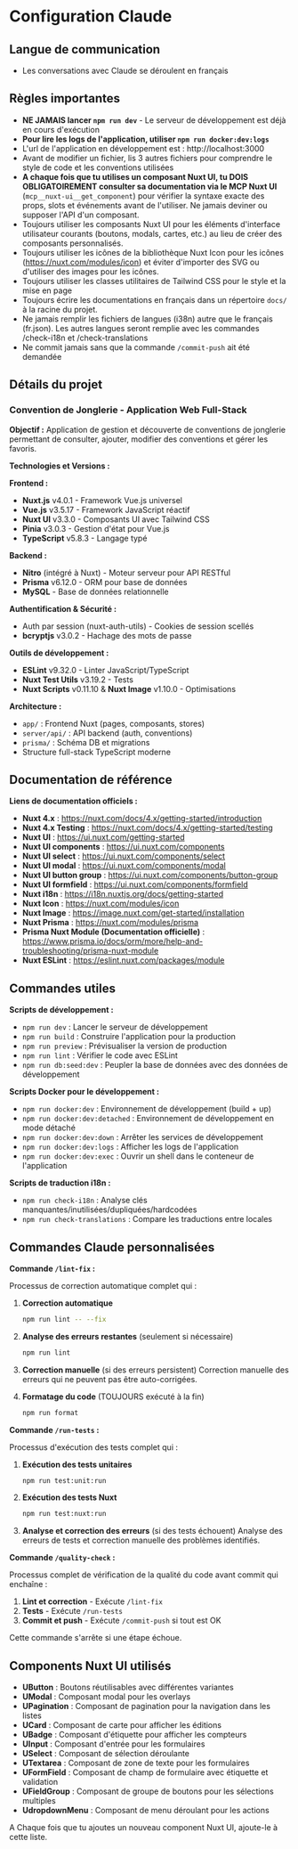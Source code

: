 # Configuration Claude

## Langue de communication

- Les conversations avec Claude se déroulent en français

## Règles importantes

- **NE JAMAIS lancer `npm run dev`** - Le serveur de développement est déjà en cours d'exécution
- **Pour lire les logs de l'application, utiliser `npm run docker:dev:logs`**
- L'url de l'application en développement est : http://localhost:3000
- Avant de modifier un fichier, lis 3 autres fichiers pour comprendre le style de code et les conventions utilisées
- **A chaque fois que tu utilises un composant Nuxt UI, tu DOIS OBLIGATOIREMENT consulter sa documentation via le MCP Nuxt UI** (`mcp__nuxt-ui__get_component`) pour vérifier la syntaxe exacte des props, slots et événements avant de l'utiliser. Ne jamais deviner ou supposer l'API d'un composant.
- Toujours utiliser les composants Nuxt UI pour les éléments d'interface utilisateur courants (boutons, modals, cartes, etc.) au lieu de créer des composants personnalisés.
- Toujours utiliser les icônes de la bibliothèque Nuxt Icon pour les icônes (https://nuxt.com/modules/icon) et éviter d'importer des SVG ou d'utiliser des images pour les icônes.
- Toujours utiliser les classes utilitaires de Tailwind CSS pour le style et la mise en page
- Toujours écrire les documentations en français dans un répertoire `docs/` à la racine du projet.
- Ne jamais remplir les fichiers de langues (i38n) autre que le français (fr.json). Les autres langues seront remplie avec les commandes /check-i18n et /check-translations
- Ne commit jamais sans que la commande `/commit-push` ait été demandée

## Détails du projet

### Convention de Jonglerie - Application Web Full-Stack

**Objectif :** Application de gestion et découverte de conventions de jonglerie permettant de consulter, ajouter, modifier des conventions et gérer les favoris.

**Technologies et Versions :**

**Frontend :**

- **Nuxt.js** v4.0.1 - Framework Vue.js universel
- **Vue.js** v3.5.17 - Framework JavaScript réactif
- **Nuxt UI** v3.3.0 - Composants UI avec Tailwind CSS
- **Pinia** v3.0.3 - Gestion d'état pour Vue.js
- **TypeScript** v5.8.3 - Langage typé

**Backend :**

- **Nitro** (intégré à Nuxt) - Moteur serveur pour API RESTful
- **Prisma** v6.12.0 - ORM pour base de données
- **MySQL** - Base de données relationnelle

**Authentification & Sécurité :**

- Auth par session (nuxt-auth-utils) - Cookies de session scellés
- **bcryptjs** v3.0.2 - Hachage des mots de passe

**Outils de développement :**

- **ESLint** v9.32.0 - Linter JavaScript/TypeScript
- **Nuxt Test Utils** v3.19.2 - Tests
- **Nuxt Scripts** v0.11.10 & **Nuxt Image** v1.10.0 - Optimisations

**Architecture :**

- `app/` : Frontend Nuxt (pages, composants, stores)
- `server/api/` : API backend (auth, conventions)
- `prisma/` : Schéma DB et migrations
- Structure full-stack TypeScript moderne

## Documentation de référence

**Liens de documentation officiels :**

- **Nuxt 4.x** : https://nuxt.com/docs/4.x/getting-started/introduction
- **Nuxt 4.x Testing** : https://nuxt.com/docs/4.x/getting-started/testing
- **Nuxt UI** : https://ui.nuxt.com/getting-started
- **Nuxt UI components** : https://ui.nuxt.com/components
- **Nuxt UI select** : https://ui.nuxt.com/components/select
- **Nuxt UI modal** : https://ui.nuxt.com/components/modal
- **Nuxt UI button group** : https://ui.nuxt.com/components/button-group
- **Nuxt UI formfield** : https://ui.nuxt.com/components/formfield
- **Nuxt i18n** : https://i18n.nuxtjs.org/docs/getting-started
- **Nuxt Icon** : https://nuxt.com/modules/icon
- **Nuxt Image** : https://image.nuxt.com/get-started/installation
- **Nuxt Prisma** : https://nuxt.com/modules/prisma
- **Prisma Nuxt Module (Documentation officielle)** : https://www.prisma.io/docs/orm/more/help-and-troubleshooting/prisma-nuxt-module
- **Nuxt ESLint** : https://eslint.nuxt.com/packages/module

## Commandes utiles

**Scripts de développement :**

- `npm run dev` : Lancer le serveur de développement
- `npm run build` : Construire l'application pour la production
- `npm run preview` : Prévisualiser la version de production
- `npm run lint` : Vérifier le code avec ESLint
- `npm run db:seed:dev` : Peupler la base de données avec des données de développement

**Scripts Docker pour le développement :**

- `npm run docker:dev` : Environnement de développement (build + up)
- `npm run docker:dev:detached` : Environnement de développement en mode détaché
- `npm run docker:dev:down` : Arrêter les services de développement
- `npm run docker:dev:logs` : Afficher les logs de l'application
- `npm run docker:dev:exec` : Ouvrir un shell dans le conteneur de l'application

**Scripts de traduction i18n :**

- `npm run check-i18n` : Analyse clés manquantes/inutilisées/dupliquées/hardcodées
- `npm run check-translations` : Compare les traductions entre locales

## Commandes Claude personnalisées

**Commande `/lint-fix` :**

Processus de correction automatique complet qui :

1. **Correction automatique**

   ```bash
   npm run lint -- --fix
   ```

2. **Analyse des erreurs restantes** (seulement si nécessaire)

   ```bash
   npm run lint
   ```

3. **Correction manuelle** (si des erreurs persistent)
   Correction manuelle des erreurs qui ne peuvent pas être auto-corrigées.

4. **Formatage du code** (TOUJOURS exécuté à la fin)
   ```bash
   npm run format
   ```

**Commande `/run-tests` :**

Processus d'exécution des tests complet qui :

1. **Exécution des tests unitaires**

   ```bash
   npm run test:unit:run
   ```

2. **Exécution des tests Nuxt**

   ```bash
   npm run test:nuxt:run
   ```

3. **Analyse et correction des erreurs** (si des tests échouent)
   Analyse des erreurs de tests et correction manuelle des problèmes identifiés.

**Commande `/quality-check` :**

Processus complet de vérification de la qualité du code avant commit qui enchaîne :

1. **Lint et correction** - Exécute `/lint-fix`
2. **Tests** - Exécute `/run-tests`
3. **Commit et push** - Exécute `/commit-push` si tout est OK

Cette commande s'arrête si une étape échoue.

## Components Nuxt UI utilisés

- **UButton** : Boutons réutilisables avec différentes variantes
- **UModal** : Composant modal pour les overlays
- **UPagination** : Composant de pagination pour la navigation dans les listes
- **UCard** : Composant de carte pour afficher les éditions
- **UBadge** : Composant d'étiquette pour afficher les compteurs
- **UInput** : Composant d'entrée pour les formulaires
- **USelect** : Composant de sélection déroulante
- **UTextarea** : Composant de zone de texte pour les formulaires
- **UFormField** : Composant de champ de formulaire avec étiquette et validation
- **UFieldGroup** : Composant de groupe de boutons pour les sélections multiples
- **UdropdownMenu** : Composant de menu déroulant pour les actions

A Chaque fois que tu ajoutes un nouveau component Nuxt UI, ajoute-le à cette liste.
